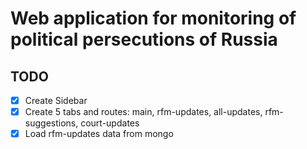 # Web application for monitoring of political persecutions of Russia

## TODO

- [x] Create Sidebar
- [x] Create 5 tabs and routes: main, rfm-updates, all-updates, rfm-suggestions, court-updates
- [x] Load rfm-updates data from mongo